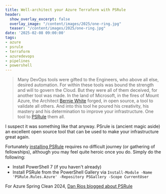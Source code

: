 ```yaml
---
title: Well-architect your Azure Terraform with PSRule
header:
  show_overlay_excerpt: false
  overlay_image: "/content/images/2025/one-ring.jpg"
  teaser: "/content/images/2025/one-ring.jpg"
date: '2025-02-08 09:00:00'
tags:
- azure
- psrule
- terraform
- azuredevops
- pipelines
- powershell
---
```


> Many DevOps tools were gifted to the Engineers, who above all else, desired automation. For within these tools was bound the strength and will to govern the Cloud.
> But they were all of them deceived, for another tool was made.
> In the land of Microsoft, in the fires of Mount Azure, the Architect [Bernie White](https://www.linkedin.com/in/bernie-white/) forged, in open source, a tool to validate all others.
> And into this tool he poured his creativity, his mastery and his determination to improve your infrastructure. One tool to [PSRule](https://microsoft.github.io/PSRule/v2/) them all.

I suspect it was something like that anyway. PSrule is (ancient magic aside) an excellent open source tool that can be used to make your infrastructure great again. 

Fortunately [installing PSRule](https://azure.github.io/PSRule.Rules.Azure/install/) requires no difficult journey (or gathering of fellowships), although you may feel quite heroic once you do. Simply do the following:

- Install PowerShell 7 (if you haven't already)
- Install PSRule from the PowerShell Gallery via `Install-Module -Name 'PSRule.Rules.Azure' -Repository PSGallery -Scope CurrentUser`

For Azure Spring Clean 2024, [Dan Rios blogged about PSRule](https://rios.engineer/azure-spring-clean-azure-best-practice-for-bicep-with-psrule/)